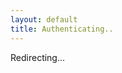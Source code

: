 ```yaml
---
layout: default
title: Authenticating..
---
```


<div id="message">Redirecting...</div>

<script>
  const params = new URLSearchParams(window.location.search);
  const mode = params.get('mode');
  const oobCode = params.get('oobCode');

  if (!mode || !oobCode) {
    document.getElementById('message').innerText = 'Invalid request.';
  } else {
    switch (mode) {
      case 'resetPassword':
        window.location.href = `/reset-password.md?oobCode=${encodeURIComponent(oobCode)}`;
        break;
      case 'verifyEmail':
        window.location.href = `/verify-email.md?oobCode=${encodeURIComponent(oobCode)}`;
        break;
      default:
        document.getElementById('message').innerText = 'Unsupported action.';
    }
  }
</script>
